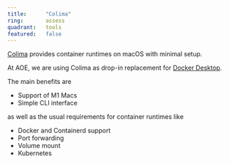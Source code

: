 ```yaml
---
title:      "Colima"
ring:       assess
quadrant:   tools
featured:   false
--- 
```


[Colima](https://github.com/abiosoft/colima) provides container runtimes on macOS with minimal setup.

At AOE, we are using Colima as drop-in replacement
for [Docker Desktop](https://www.docker.com/products/docker-desktop/).

The main benefits are

- Support of M1 Macs
- Simple CLI interface

as well as the usual requirements for container runtimes like

- Docker and Containerd support
- Port forwarding
- Volume mount
- Kubernetes
